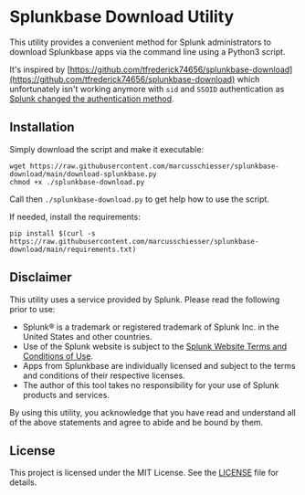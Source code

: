 # Splunkbase Download Utility

This utility provides a convenient method for Splunk administrators to download Splunkbase apps via the command line using a Python3 script. 

It's inspired by [https://github.com/tfrederick74656/splunkbase-download](https://github.com/tfrederick74656/splunkbase-download)
which unfortunately isn't working anymore with `sid` and `SSOID` authentication as [Splunk changed the authentication method](https://github.com/tfrederick74656/splunkbase-download/issues/1).

## Installation

Simply download the script and make it executable:
```
wget https://raw.githubusercontent.com/marcusschiesser/splunkbase-download/main/download-splunkbase.py
chmod +x ./splunkbase-download.py
```

Call then `./splunkbase-download.py` to get help how to use the script.

If needed, install the requirements:
```
pip install $(curl -s https://raw.githubusercontent.com/marcusschiesser/splunkbase-download/main/requirements.txt)
```

## Disclaimer

This utility uses a service provided by Splunk. Please read the following prior to use:

 - Splunk® is a trademark or registered trademark of Splunk Inc. in the United States and other countries.
 - Use of the Splunk website is subject to the [Splunk Website Terms and Conditions of Use](https://www.splunk.com/view/SP-CAAAAAH).
 - Apps from Splunkbase are individually licensed and subject to the terms and conditions of their respective licenses.
 - The author of this tool takes no responsibility for your use of Splunk products and services.
 
By using this utility, you acknowledge that you have read and understand all of the above statements and agree to abide and be bound by them.

## License

This project is licensed under the MIT License. See the [LICENSE](LICENSE) file for details.